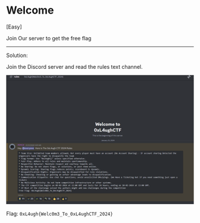 # Welcome
[Easy]

Join Our server to get the free flag

---

Solution:

Join the Discord server and read the rules text channel.

![image](rules.png)

Flag: `0xL4ugh{Welc0m3_To_0xL4ughCTF_2024}`

